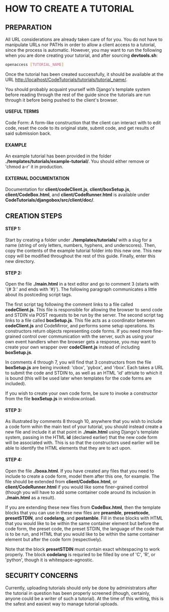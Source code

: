 # HOW TO CREATE A TUTORIAL

## PREPARATION
All URL considerations are already taken care of for you. You do not have to manipulate URLs nor PATHs in order to allow a client access to a tutorial, since the process is automatic. However, you may want to run the following when you are done creating your tutorial, and after sourcing **devtools.sh**:

```bash
openaccess [TUTORIAL_NAME]
```

Once the tutorial has been created successfully, it should be available at the URL [http://localhost/CodeTutorials/tutorials/tutorial_name/](http://localhost/CodeTutorials/tutorials/tutorial_name/).

You should probably acquaint yourself with Django's template system before reading through the rest of the guide since the tutorials are run through it before being pushed to the client's browser.

#### USEFUL TERMS
Code Form: A form-like construction that the client can interact with to edit code, reset the code to its original state, submit code, and get results of said submission back.

#### EXAMPLE
An example tutorial has been provided in the folder **./templates/tutorials/example-tutorial/**. You should either remove or 'chmod a-r' it in production.

#### EXTERNAL DOCUMENTATION
Documentation for **client/codeClient.js**, **client/boxSetup.js**, **client/CodeBox.html**, and **client/CodeRunner.html** is available under **CodeTutorials/djangobox/src/client/doc/**.

## CREATION STEPS

#### STEP 1:
Start by creating a folder under **./templates/tutorials/** with a slug for a name (string of only letters, numbers, hyphens, and underscores). Then, copy the contents of the example tutorial folder into this new one. This new copy will be modified throughout the rest of this guide. Finally, enter this new directory.

#### STEP 2:
Open the file **./main.html** in a text editor and go to comment 3 (starts with '{# 3:' and ends with '#}'). The following paragraph communicates a little about its postceding script tags.

The first script tag following the comment links to a file called **codeClient.js**. This file is responsible for allowing the browser to send code and STDIN via POST requests to be run by the server. The second script tag links to a file called **boxSetup.js**. This file acts as a coordinator between **codeClient.js** and CodeMirror, and performs some setup operations. Its constructors return objects representing code forms. If you need more fine-grained control over communication with the server, such as using your own event handlers when the browser gets a response, you may want to create your own wrapper over **codeClient.js** instead of including **boxSetup.js**.

In comments 4 through 7, you will find that 3 constructors from the file **boxSetup.js** are being invoked: 'cbox', 'pybox', and 'rbox'. Each takes a URL to submit the code and STDIN to, as well as an HTML 'id' attriute to which it is bound (this will be used later when templates for the code forms are included).

If you wish to create your own code form, be sure to invoke a constructor from the file **boxSetup.js** in window.onload. 

#### STEP 3:
As illustrated by comments 8 through 10, anywhere that you wish to include a code form wihin the main text of your tutorial, you should instead create a new file and include it at that point in **./main.html** using Django's template system, passing in the HTML **id** (declared earlier) that the new code form will be associated with. This is so that the constructors used earlier will be able to identify the HTML elements that they are to act upon.

#### STEP 4:
Open the file **./boxa.html**. If you have created any files that you need to include to create a code form, model them after this one, for example. The file should be extended from **client/CodeBox.html**, or **client/CodeRunner.html** if you would like some finer-grained control (though you will have to add some container code around its inclusion in **./main.html** as a result).

If you are extending these new files from **CodeBox.html**, then the template blocks that you can use in these new files are **preamble**, **presetcode**, **presetSTDIN**, and **codelang**, and **postamble**. Fill in these blocks with HTML that you would like to be within the same container element but before the code form, the preset code, the preset STDIN, the language of the code that is to be run, and HTML that you would like to be within the same container element but after the code form (respectively).

Note that the block **presetSTDIN** must contain exact whitespacing to work properly. The block **codelang** is requried to be filled by one of 'C', 'R', or 'python', though it is whitespace-agnostic.

## SECURITY CONCERNS
Currently, uploading tutorials should only be done by administrators after the tutorial in question has been properly screened (though, certainly, anyone could be a writer of such a tutorial). At the time of this writing, this is the safest and easiest way to manage tutorial uploads.